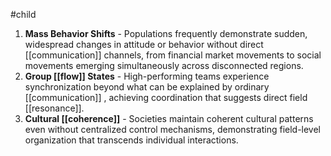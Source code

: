 #child 
1. **Mass Behavior Shifts** - Populations frequently demonstrate sudden, widespread changes in attitude or behavior without direct [[communication]]  channels, from financial market movements to social movements emerging simultaneously across disconnected regions.
2. **Group [[flow]]  States** - High-performing teams experience synchronization beyond what can be explained by ordinary [[communication]] , achieving coordination that suggests direct field [[resonance]].
3. **Cultural [[coherence]]** - Societies maintain coherent cultural patterns even without centralized control mechanisms, demonstrating field-level organization that transcends individual interactions.